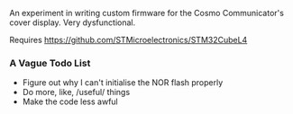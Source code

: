 An experiment in writing custom firmware for the Cosmo Communicator's cover display. Very dysfunctional.

Requires https://github.com/STMicroelectronics/STM32CubeL4

### A Vague Todo List

- Figure out why I can't initialise the NOR flash properly
- Do more, like, /useful/ things
- Make the code less awful
